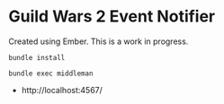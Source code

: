 
# Guild Wars 2 Event Notifier

Created using Ember. This is a work in progress.

```
bundle install

bundle exec middleman
```

* http://localhost:4567/
